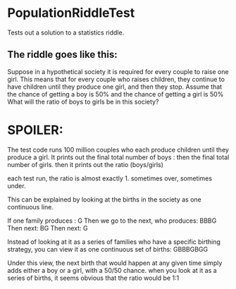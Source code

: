 # PopulationRiddleTest
Tests out a solution to a statistics riddle.

## The riddle goes like this:
Suppose in a hypothetical society it is required for every couple to raise one girl.
This means that for every couple who raises children, they continue to have children until they produce one girl, and then they stop.
Assume that the chance of getting a boy is 50% and the chance of getting a girl is 50%
What will the ratio of boys to girls be in this society?








# SPOILER:
The test code runs 100 million couples who each produce children until they produce a girl.
It prints out the final total number of boys : then the final total number of girls.
then it prints out the ratio  (boys/girls)

each test run, the ratio is almost exactly 1. sometimes over, sometimes under.

This can be explained by looking at the births in the society as one continuous line.

If one family produces :
G
Then we go to the next, who produces:
BBBG
Then next:
BG
Then next:
G

Instead of looking at it as a series of families who have a specific birthing strategy, 
you can view it as one continuous set of births:
GBBBGBGG

Under this view, the next birth that would happen at any given time simply adds either a boy or a girl, with a 50/50 chance.
when you look at it as a series of births, it seems obvious that the ratio would be 1:1

